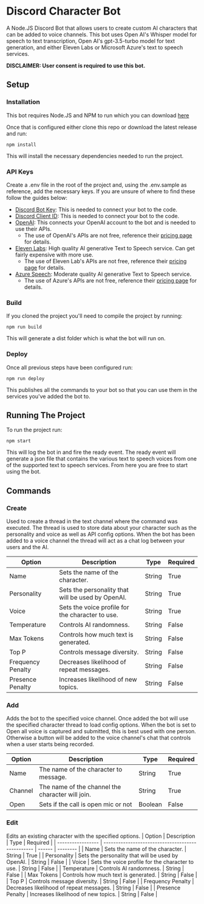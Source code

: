 # Discord Character Bot

A Node.JS Discord Bot that allows users to create custom AI characters that can be added to voice channels. This bot uses Open AI's Whisper model for speech to text transcription, Open AI's gpt-3.5-turbo model for text generation, and either Eleven Labs or Microsoft Azure's text to speech services.

**DISCLAIMER: User consent is required to use this bot.**

## Setup

### Installation

This bot requires Node.JS and NPM to run which you can download [here](https://nodejs.org/en/download/current)

Once that is configured either clone this repo or download the latest release and run:

```
npm install
```

This will install the necessary dependencies needed to run the project.

### API Keys

Create a .env file in the root of the project and, using the .env.sample as reference, add the necessary keys. If you are unsure of where to find these follow the guides below:

- [Discord Bot Key](https://discord.com/developers/docs/getting-started#step-1-creating-an-app): This is needed to connect your bot to the code.
- [Discord Client ID](https://discord.com/developers/docs/getting-started#step-1-creating-an-app): This is needed to connect your bot to the code.
- [OpenAI](https://platform.openai.com/account/api-keys): This connects your OpenAI account to the bot and is needed to use their APIs.
  - The use of OpenAI's APIs are not free, reference their [pricing page](https://openai.com/pricing) for details.
- [Eleven Labs](https://docs.elevenlabs.io/api-reference/quick-start/authentication): High quality AI generative Text to Speech service. Can get fairly expensive with more use.
  - The use of Eleven Lab's APIs are not free, reference their [pricing page](https://elevenlabs.io/pricing) for details.
- [Azure Speech](https://learn.microsoft.com/en-us/azure/ai-services/speech-service/get-started-text-to-speech?tabs=windows%2Cterminal&pivots=programming-language-javascript#prerequisites): Moderate quality AI generative Text to Speech service.
  - The use of Azure's APIs are not free, reference their [pricing page](https://azure.microsoft.com/en-us/pricing/details/cognitive-services/speech-services/) for details.

### Build

If you cloned the project you'll need to compile the project by running:

```
npm run build
```

This will generate a dist folder which is what the bot will run on.

### Deploy

Once all previous steps have been configured run:

```
npm run deploy
```

This publishes all the commands to your bot so that you can use them in the services you've added the bot to.

## Running The Project

To run the project run:

```
npm start
```

This will log the bot in and fire the ready event. The ready event will generate a json file that contains the various text to speech voices from one of the supported text to speech services. From here you are free to start using the bot.

## Commands

### Create

Used to create a thread in the text channel where the command was executed. The thread is used to store data about your character such as the personality and voice as well as API config options. When the bot has been added to a voice channel the thread will act as a chat log between your users and the AI.

| Option            | Description                                       | Type   | Required |
| ----------------- | ------------------------------------------------- | ------ | -------- |
| Name              | Sets the name of the character.                   | String | True     |
| Personality       | Sets the personality that will be used by OpenAI. | String | True     |
| Voice             | Sets the voice profile for the character to use.  | String | True     |
| Temperature       | Controls AI randomness.                           | String | False    |
| Max Tokens        | Controls how much text is generated.              | String | False    |
| Top P             | Controls message diversity.                       | String | False    |
| Frequency Penalty | Decreases likelihood of repeat messages.          | String | False    |
| Presence Penalty  | Increases likelihood of new topics.               | String | False    |

### Add

Adds the bot to the specified voice channel. Once added the bot will use the specified character thread to load config options. When the bot is set to Open all voice is captured and submitted, this is best used with one person. Otherwise a button will be added to the voice channel's chat that controls when a user starts being recorded.

| Option  | Description                                      | Type    | Required |
| ------- | ------------------------------------------------ | ------- | -------- |
| Name    | The name of the character to message.            | String  | True     |
| Channel | The name of the channel the character will join. | String  | True     |
| Open    | Sets if the call is open mic or not              | Boolean | False    |

### Edit

Edits an existing character with the specified options.
| Option | Description | Type | Required |
| ----------------- | ------------------------------------------------- | ------ | -------- |
| Name | Sets the name of the character. | String | True |
| Personality | Sets the personality that will be used by OpenAI. | String | False |
| Voice | Sets the voice profile for the character to use. | String | False |
| Temperature | Controls AI randomness. | String | False |
| Max Tokens | Controls how much text is generated. | String | False |
| Top P | Controls message diversity. | String | False |
| Frequency Penalty | Decreases likelihood of repeat messages. | String | False |
| Presence Penalty | Increases likelihood of new topics. | String | False |
